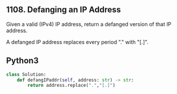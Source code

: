 
## 1108. Defanging an IP Address


Given a valid (IPv4) IP address, return a defanged version of that IP address.

A defanged IP address replaces every period "." with "[.]".




## Python3

```python
class Solution:
    def defangIPaddr(self, address: str) -> str:
        return address.replace(".","[.]")
        

```

